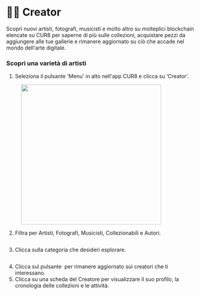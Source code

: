 # 🧑‍🎨 Creator

Scopri nuovi artisti, fotografi, musicisti e molto altro su molteplici blockchain elencate su CUR8 per saperne di più sulle collezioni, acquistare pezzi da aggiungere alle tue gallerie e rimanere aggiornato su ciò che accade nel mondo dell'arte digitale.

### Scopri una varietà di artisti&#x20;

1. Seleziona il pulsante 'Menu' in alto nell'app CUR8 e clicca su ‘Creator’.

<figure><img src="../.gitbook/assets/Screenshot 2025-01-13 at 14.33.00.png" alt="" width="375"><figcaption></figcaption></figure>

2. Filtra per Artisti, Fotografi, Musicisti, Collezionabili e Autori.

<figure><img src="../.gitbook/assets/Screenshot 2025-01-03 at 13.45.25.png" alt=""><figcaption></figcaption></figure>

3. Clicca sulla categoria che desideri esplorare.

<figure><img src="../.gitbook/assets/Screenshot 2025-01-03 at 13.48.11.png" alt=""><figcaption></figcaption></figure>

4. Clicca sul pulsante <img src="../.gitbook/assets/Screenshot 2025-01-03 at 13.56.17.png" alt="" data-size="line"> per rimanere aggiornato sui creatori che ti interessano.
5. Clicca su una scheda del Creatore per visualizzare il suo profilo, la cronologia delle collezioni e le attività.

<figure><img src="../.gitbook/assets/Screenshot 2025-01-03 at 13.57.40.png" alt=""><figcaption></figcaption></figure>